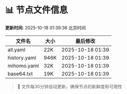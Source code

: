 # 📊 节点文件信息

**更新时间**: 2025-10-18 01:39:36 北京时间

| 文件名 | 大小 | 最后修改 |
|--------|------|----------|
| all.yaml | 22K | 2025-10-18 01:39 |
| history.yaml | 946K | 2025-10-18 01:39 |
| mihomo.yaml | 32K | 2025-10-18 01:39 |
| base64.txt | 19K | 2025-10-18 01:39 |

> 🔄 文件每30分钟自动更新，确保节点的新鲜度和可用性
